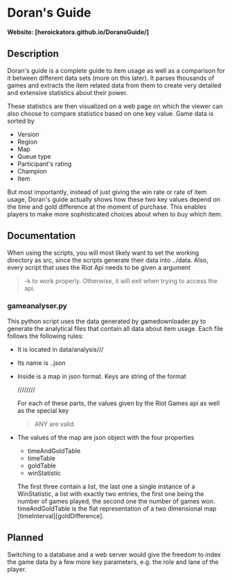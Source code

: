 # Doran's Guide

**Website: [heroickatora.github.io/DoransGuide/]**

## Description

Doran's guide is a complete guide to item usage as well as a comparison for it 
between different data sets (more on this later). It parses thousands of games
and extracts the item related data from them to create very detailed and 
extensive statistics about their power.

These statistics are then visualized on a web page on which the viewer can also
choose to compare statistics based on one key value. Game data is sorted by
* Version
* Region
* Map
* Queue type
* Participant's rating
* Champion
* Item

But most importantly, instead of just giving the win rate or rate of item usage,
Doran's guide actually shows how these two key values depend on the time and
gold difference at the moment of purchase. This enables players to make more
sophisticated choices about when to buy which item. 

## Documentation

When using the scripts, you will most likely want to set the working directory
as src, since the scripts generate their data into ../data.
Also, every script that uses the Riot Api needs to be given a argument
> -k <api-key>
to work properly. Otherwise, it will exit when trying to access the api.

### gameanalyser.py

This python script uses the data generated by gamedownloader.py to generate the
analytical files that contain all data about item usage. Each file follows the
following rules:
* It is located in data/analysis/<region>/<patch>/<mapId>
* Its name is <queue type>.<ranking>.json
* Inside is a map in json format. Keys are string of the format
  
  <region>/<patch>/<mapId>/<queue type>/<ranking>/<championId>/<itemId>/<role>/<lane>
  
  For each of these parts, the values given by the Riot Games api as well as 
  the special key 
  > ANY
  are valid.
* The values of the map are json object with the four properties
  * timeAndGoldTable
  * timeTable
  * goldTable
  * winStatistic
  
  The first three contain a list, the last one a single instance of a WinStatistic,
  a list with exactly two entries, the first one being the number of games played,
  the second one the number of games won. timeAndGoldTable is the flat representation
  of a two dimensional map [timeInterval][goldDifference].


## Planned
Switching to a database and a web server would give the freedom to index the
game data by a few more key parameters, e.g. the role and lane of the player.  
